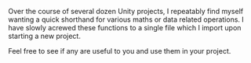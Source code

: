 Over the course of several dozen Unity projects, I repeatably find myself wanting a quick shorthand for various maths or data related operations.
I have slowly acrewed these functions to a single file which I import upon starting a new project.

Feel free to see if any are useful to you and use them in your project.

